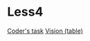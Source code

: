 # Less4
[Coder's task](https://codepen.io/msalnytska/pen/KrwPqw?editors=1100)
[Vision (table)](https://codepen.io/msalnytska/pen/BGyoMp)
